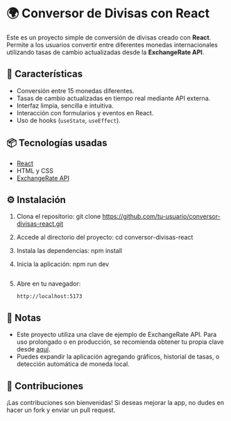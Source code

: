# 🌍 Conversor de Divisas con React

Este es un proyecto simple de conversión de divisas creado con **React**. Permite a los usuarios convertir entre diferentes monedas internacionales utilizando tasas de cambio actualizadas desde la **ExchangeRate API**.

## 🧠 Características

- Conversión entre 15 monedas diferentes.
- Tasas de cambio actualizadas en tiempo real mediante API externa.
- Interfaz limpia, sencilla e intuitiva.
- Interacción con formularios y eventos en React.
- Uso de hooks (`useState`, `useEffect`).

## 📦 Tecnologías usadas

- [React](https://reactjs.org/)
- HTML y CSS
- [ExchangeRate API](https://www.exchangerate-api.com/)

## ⚙️ Instalación

1. Clona el repositorio:
   git clone https://github.com/tu-usuario/conversor-divisas-react.git

2. Accede al directorio del proyecto:
   cd conversor-divisas-react

3. Instala las dependencias:
   npm install

4. Inicia la aplicación:
   npm run dev
   ```

5. Abre en tu navegador:
   ```
   http://localhost:5173

## 📝 Notas

- Este proyecto utiliza una clave de ejemplo de ExchangeRate API. Para uso prolongado o en producción, se recomienda obtener tu propia clave desde [aquí](https://www.exchangerate-api.com/).
- Puedes expandir la aplicación agregando gráficos, historial de tasas, o detección automática de moneda local.

## 🤝 Contribuciones

¡Las contribuciones son bienvenidas! Si deseas mejorar la app, no dudes en hacer un fork y enviar un pull request.
